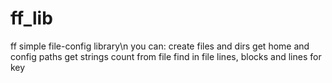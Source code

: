 # ff_lib
ff simple file-config library\n
you can:
create files and dirs
get home and config paths
get strings count from file
find in file lines, blocks and lines for key
